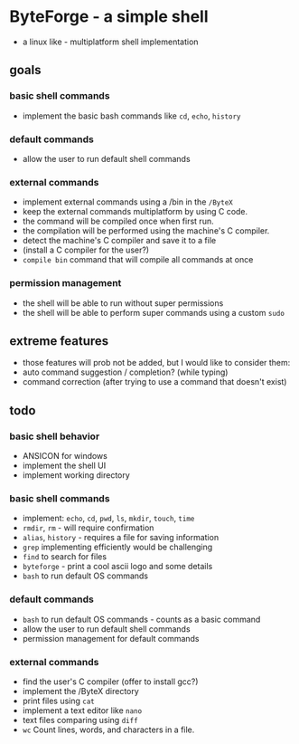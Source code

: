 # ByteForge - a simple shell
- a linux like - multiplatform shell implementation

## goals

### basic shell commands
- implement the basic bash commands like `cd`, `echo`, `history`

### default commands
- allow the user to run default shell commands 

### external commands
- implement external commands using a /bin in the `/ByteX`
- keep the external commands multiplatform by using C code.
- the command will be compiled once when first run.
- the compilation will be performed using the machine's C compiler.
- detect the machine's C compiler and save it to a file
- (install a C compiler for the user?)
- `compile bin` command that will compile all commands at once

### permission management
- the shell will be able to run without super permissions
- the shell will be able to perform super commands using a custom `sudo`

## extreme features
- those features will prob not be added, but I would like to consider them:
- auto command suggestion / completion? (while typing) 
- command correction (after trying to use a command that doesn't exist)


## todo

### basic shell behavior
- ANSICON for windows
- implement the shell UI
- implement working directory

### basic shell commands
- implement: `echo`, `cd`, `pwd`, `ls`, `mkdir`, `touch`, `time`
- `rmdir`, `rm` - will require confirmation
- `alias`, `history` - requires a file for saving information
- `grep` implementing efficiently would be challenging
- `find` to search for files
- `byteforge` - print a cool ascii logo and some details
- `bash` to run default OS commands

### default commands
- `bash` to run default OS commands - counts as a basic command
- allow the user to run default shell commands
- permission management for default commands

### external commands
- find the user's C compiler (offer to install gcc?)
- implement the /ByteX directory
- print files using `cat`
- implement a text editor like `nano`
- text files comparing using `diff`
- `wc` Count lines, words, and characters in a file.